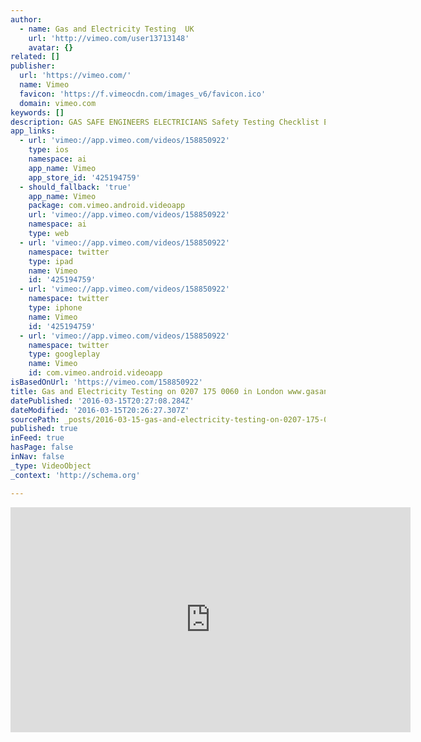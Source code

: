 ```yaml
---
author:
  - name: Gas and Electricity Testing  UK
    url: 'http://vimeo.com/user13713148'
    avatar: {}
related: []
publisher:
  url: 'https://vimeo.com/'
  name: Vimeo
  favicon: 'https://f.vimeocdn.com/images_v6/favicon.ico'
  domain: vimeo.com
keywords: []
description: GAS SAFE ENGINEERS ELECTRICIANS Safety Testing Checklist Electrical Installation Condition Report - Every 5 Years Portable Appliance Test - Every Year Fire or Smoke Alarm Test - Every Year Fire Risk Assessment - Every Year Emergency Lighting Test - Every Year Gas Safety Test - Every Year Energy Performance Certificate
app_links:
  - url: 'vimeo://app.vimeo.com/videos/158850922'
    type: ios
    namespace: ai
    app_name: Vimeo
    app_store_id: '425194759'
  - should_fallback: 'true'
    app_name: Vimeo
    package: com.vimeo.android.videoapp
    url: 'vimeo://app.vimeo.com/videos/158850922'
    namespace: ai
    type: web
  - url: 'vimeo://app.vimeo.com/videos/158850922'
    namespace: twitter
    type: ipad
    name: Vimeo
    id: '425194759'
  - url: 'vimeo://app.vimeo.com/videos/158850922'
    namespace: twitter
    type: iphone
    name: Vimeo
    id: '425194759'
  - url: 'vimeo://app.vimeo.com/videos/158850922'
    namespace: twitter
    type: googleplay
    name: Vimeo
    id: com.vimeo.android.videoapp
isBasedOnUrl: 'https://vimeo.com/158850922'
title: Gas and Electricity Testing on 0207 175 0060 in London www.gasandelec.com
datePublished: '2016-03-15T20:27:08.284Z'
dateModified: '2016-03-15T20:26:27.307Z'
sourcePath: _posts/2016-03-15-gas-and-electricity-testing-on-0207-175-0060-in-london-wwwg.md
published: true
inFeed: true
hasPage: false
inNav: false
_type: VideoObject
_context: 'http://schema.org'

---
```

<iframe src="https://cdn.embedly.com/widgets/media.html?src=https%3A%2F%2Fplayer.vimeo.com%2Fvideo%2F158850922&amp;url=https%3A%2F%2Fvimeo.com%2F158850922&amp;image=http%3A%2F%2Fi.vimeocdn.com%2Fvideo%2F560449643_640.jpg&amp;key=b7d04c9b404c499eba89ee7072e1c4f7&amp;type=text%2Fhtml&amp;schema=vimeo" width="640" height="360" scrolling="no" frameborder="0" allowfullscreen="allowfullscreen" style=""></iframe>